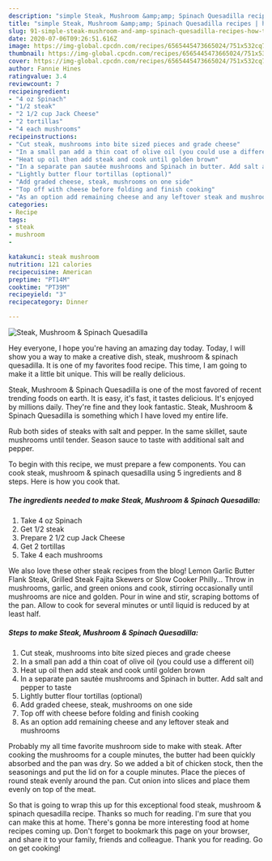 ```yaml
---
description: "simple Steak, Mushroom &amp;amp; Spinach Quesadilla recipes | how to make the best Steak, Mushroom &amp;amp; Spinach Quesadilla"
title: "simple Steak, Mushroom &amp;amp; Spinach Quesadilla recipes | how to make the best Steak, Mushroom &amp;amp; Spinach Quesadilla"
slug: 91-simple-steak-mushroom-and-amp-spinach-quesadilla-recipes-how-to-make-the-best-steak-mushroom-and-amp-spinach-quesadilla
date: 2020-07-06T09:26:51.616Z
image: https://img-global.cpcdn.com/recipes/6565445473665024/751x532cq70/steak-mushroom-spinach-quesadilla-recipe-main-photo.jpg
thumbnail: https://img-global.cpcdn.com/recipes/6565445473665024/751x532cq70/steak-mushroom-spinach-quesadilla-recipe-main-photo.jpg
cover: https://img-global.cpcdn.com/recipes/6565445473665024/751x532cq70/steak-mushroom-spinach-quesadilla-recipe-main-photo.jpg
author: Fannie Hines
ratingvalue: 3.4
reviewcount: 7
recipeingredient:
- "4 oz Spinach"
- "1/2 steak"
- "2 1/2 cup Jack Cheese"
- "2 tortillas"
- "4 each mushrooms"
recipeinstructions:
- "Cut steak, mushrooms into bite sized pieces and grade cheese"
- "In a small pan add a thin coat of olive oil (you could use a different oil)"
- "Heat up oil then add steak and cook until golden brown"
- "In a separate pan sautée mushrooms and Spinach in butter. Add salt and pepper to taste"
- "Lightly butter flour tortillas (optional)"
- "Add graded cheese, steak, mushrooms on one side"
- "Top off with cheese before folding and finish cooking"
- "As an option add remaining cheese and any leftover steak and mushrooms"
categories:
- Recipe
tags:
- steak
- mushroom
- 

katakunci: steak mushroom  
nutrition: 121 calories
recipecuisine: American
preptime: "PT14M"
cooktime: "PT39M"
recipeyield: "3"
recipecategory: Dinner

---
```



![Steak, Mushroom &amp; Spinach Quesadilla](https://img-global.cpcdn.com/recipes/6565445473665024/751x532cq70/steak-mushroom-spinach-quesadilla-recipe-main-photo.jpg)

Hey everyone, I hope you're having an amazing day today. Today, I will show you a way to make a creative dish, steak, mushroom &amp; spinach quesadilla. It is one of my favorites food recipe. This time, I am going to make it a little bit unique. This will be really delicious.

Steak, Mushroom &amp; Spinach Quesadilla is one of the most favored of recent trending foods on earth. It is easy, it's fast, it tastes delicious. It's enjoyed by millions daily. They're fine and they look fantastic. Steak, Mushroom &amp; Spinach Quesadilla is something which I have loved my entire life.

Rub both sides of steaks with salt and pepper. In the same skillet, saute mushrooms until tender. Season sauce to taste with additional salt and pepper.


To begin with this recipe, we must prepare a few components. You can cook steak, mushroom &amp; spinach quesadilla using 5 ingredients and 8 steps. Here is how you cook that.

<!--inarticleads1-->

##### The ingredients needed to make Steak, Mushroom &amp; Spinach Quesadilla:

1. Take 4 oz Spinach
1. Get 1/2 steak
1. Prepare 2 1/2 cup Jack Cheese
1. Get 2 tortillas
1. Take 4 each mushrooms


We also love these other steak recipes from the blog! Lemon Garlic Butter Flank Steak, Grilled Steak Fajita Skewers or Slow Cooker Philly… Throw in mushrooms, garlic, and green onions and cook, stirring occasionally until mushrooms are nice and golden. Pour in wine and stir, scraping bottoms of the pan. Allow to cook for several minutes or until liquid is reduced by at least half. 

<!--inarticleads2-->

##### Steps to make Steak, Mushroom &amp; Spinach Quesadilla:

1. Cut steak, mushrooms into bite sized pieces and grade cheese
1. In a small pan add a thin coat of olive oil (you could use a different oil)
1. Heat up oil then add steak and cook until golden brown
1. In a separate pan sautée mushrooms and Spinach in butter. Add salt and pepper to taste
1. Lightly butter flour tortillas (optional)
1. Add graded cheese, steak, mushrooms on one side
1. Top off with cheese before folding and finish cooking
1. As an option add remaining cheese and any leftover steak and mushrooms


Probably my all time favorite mushroom side to make with steak. After cooking the mushrooms for a couple minutes, the butter had been quickly absorbed and the pan was dry. So we added a bit of chicken stock, then the seasonings and put the lid on for a couple minutes. Place the pieces of round steak evenly around the pan. Cut onion into slices and place them evenly on top of the meat. 

So that is going to wrap this up for this exceptional food steak, mushroom &amp; spinach quesadilla recipe. Thanks so much for reading. I'm sure that you can make this at home. There's gonna be more interesting food at home recipes coming up. Don't forget to bookmark this page on your browser, and share it to your family, friends and colleague. Thank you for reading. Go on get cooking!
